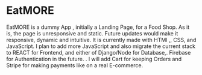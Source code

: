# EatMORE
EatMORE is a dummy  App , initially a  Landing Page, for a Food Shop.  As it is, the page is unresponsive  and  static. Future updates would  make it responsive, dynamic  and intuitive.  It is currently made with HTMl ,, CSS, and JavaScript.  I plan to add more JavaScript and also migrate the current stack to  REACT for Frontend,  and either of Django/Node  for Database,. Firebase for Authentication in the future. .  l  will add Cart for keeping Orders and Stripe for making payments like on a real E-commerce.   

